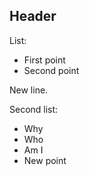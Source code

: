 ## Header

List:

- First point
- Second point

New line.

Second list:

- Why
- Who
- Am I
- New point

